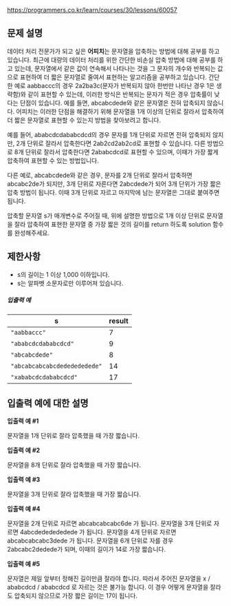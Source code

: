 https://programmers.co.kr/learn/courses/30/lessons/60057

## 문제 설명

데이터 처리 전문가가 되고 싶은 **어피치**는 문자열을 압축하는 방법에 대해 공부를 하고 있습니다. 최근에 대량의 데이터 처리를 위한 간단한 비손실 압축 방법에 대해 공부를 하고 있는데, 문자열에서 같은 값이 연속해서 나타나는 것을 그 문자의 개수와 반복되는 값으로 표현하여 더 짧은 문자열로 줄여서 표현하는 알고리즘을 공부하고 있습니다.
간단한 예로 aabbaccc의 경우 2a2ba3c(문자가 반복되지 않아 한번만 나타난 경우 1은 생략함)와 같이 표현할 수 있는데, 이러한 방식은 반복되는 문자가 적은 경우 압축률이 낮다는 단점이 있습니다. 예를 들면, abcabcdede와 같은 문자열은 전혀 압축되지 않습니다. 어피치는 이러한 단점을 해결하기 위해 문자열을 1개 이상의 단위로 잘라서 압축하여 더 짧은 문자열로 표현할 수 있는지 방법을 찾아보려고 합니다.

예를 들어, ababcdcdababcdcd의 경우 문자를 1개 단위로 자르면 전혀 압축되지 않지만, 2개 단위로 잘라서 압축한다면 2ab2cd2ab2cd로 표현할 수 있습니다. 다른 방법으로 8개 단위로 잘라서 압축한다면 2ababcdcd로 표현할 수 있으며, 이때가 가장 짧게 압축하여 표현할 수 있는 방법입니다.

다른 예로, abcabcdede와 같은 경우, 문자를 2개 단위로 잘라서 압축하면 abcabc2de가 되지만, 3개 단위로 자른다면 2abcdede가 되어 3개 단위가 가장 짧은 압축 방법이 됩니다. 이때 3개 단위로 자르고 마지막에 남는 문자열은 그대로 붙여주면 됩니다.

압축할 문자열 s가 매개변수로 주어질 때, 위에 설명한 방법으로 1개 이상 단위로 문자열을 잘라 압축하여 표현한 문자열 중 가장 짧은 것의 길이를 return 하도록 solution 함수를 완성해주세요.

## 제한사항

- s의 길이는 1 이상 1,000 이하입니다.
- s는 알파벳 소문자로만 이루어져 있습니다.

##### 입출력 예

| s                            | result |
| ---------------------------- | ------ |
| `"aabbaccc"`                 | 7      |
| `"ababcdcdababcdcd"`         | 9      |
| `"abcabcdede"`               | 8      |
| `"abcabcabcabcdededededede"` | 14     |
| `"xababcdcdababcdcd"`        | 17     |



## 입출력 예에 대한 설명

**입출력 예 #1**

문자열을 1개 단위로 잘라 압축했을 때 가장 짧습니다.

**입출력 예 #2**

문자열을 8개 단위로 잘라 압축했을 때 가장 짧습니다.

**입출력 예 #3**

문자열을 3개 단위로 잘라 압축했을 때 가장 짧습니다.

**입출력 예 #4**

문자열을 2개 단위로 자르면 abcabcabcabc6de 가 됩니다.
문자열을 3개 단위로 자르면 4abcdededededede 가 됩니다.
문자열을 4개 단위로 자르면 abcabcabcabc3dede 가 됩니다.
문자열을 6개 단위로 자를 경우 2abcabc2dedede가 되며, 이때의 길이가 14로 가장 짧습니다.

**입출력 예 #5**

문자열은 제일 앞부터 정해진 길이만큼 잘라야 합니다.
따라서 주어진 문자열을 x / ababcdcd / ababcdcd 로 자르는 것은 불가능 합니다.
이 경우 어떻게 문자열을 잘라도 압축되지 않으므로 가장 짧은 길이는 17이 됩니다.